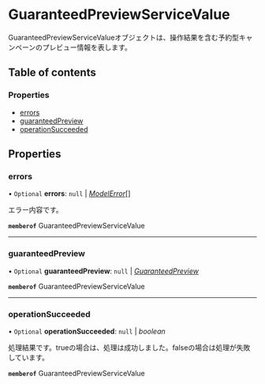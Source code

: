 # GuaranteedPreviewServiceValue


<div lang=\"ja\">GuaranteedPreviewServiceValueオブジェクトは、操作結果を含む予約型キャンペーンのプレビュー情報を表します。</div> 

## Table of contents

### Properties

- [errors](guaranteedpreviewservicevalue.md#errors)
- [guaranteedPreview](guaranteedpreviewservicevalue.md#guaranteedpreview)
- [operationSucceeded](guaranteedpreviewservicevalue.md#operationsucceeded)

## Properties

### errors

• `Optional` **errors**: ``null`` \| [*ModelError*](modelerror.md)[]

<div lang=\"ja\">エラー内容です。</div> 

**`memberof`** GuaranteedPreviewServiceValue

___

### guaranteedPreview

• `Optional` **guaranteedPreview**: ``null`` \| [*GuaranteedPreview*](guaranteedpreview.md)

**`memberof`** GuaranteedPreviewServiceValue

___

### operationSucceeded

• `Optional` **operationSucceeded**: ``null`` \| *boolean*

<div lang=\"ja\">処理結果です。trueの場合は、処理は成功しました。falseの場合は処理が失敗しています。</div> 

**`memberof`** GuaranteedPreviewServiceValue
